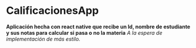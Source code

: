 # CalificacionesApp

**Aplicación hecha con react native que recibe un Id, nombre de estudiante y sus notas para calcular si pasa o no la materia**
*A la espera de implementación de más estilo.* 

